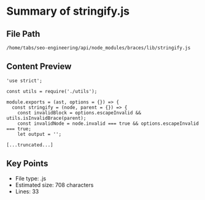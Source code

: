 # Summary of stringify.js
  
## File Path
`/home/tabs/seo-engineering/api/node_modules/braces/lib/stringify.js`

## Content Preview
```
'use strict';

const utils = require('./utils');

module.exports = (ast, options = {}) => {
  const stringify = (node, parent = {}) => {
    const invalidBlock = options.escapeInvalid && utils.isInvalidBrace(parent);
    const invalidNode = node.invalid === true && options.escapeInvalid === true;
    let output = '';

[...truncated...]
```

## Key Points
- File type: .js
- Estimated size: 708 characters
- Lines: 33
